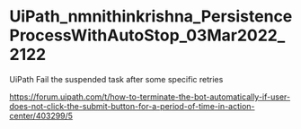 # UiPath_nmnithinkrishna_PersistenceProcessWithAutoStop_03Mar2022_2122

UiPath Fail the suspended task after some specific retries

https://forum.uipath.com/t/how-to-terminate-the-bot-automatically-if-user-does-not-click-the-submit-button-for-a-period-of-time-in-action-center/403299/5
